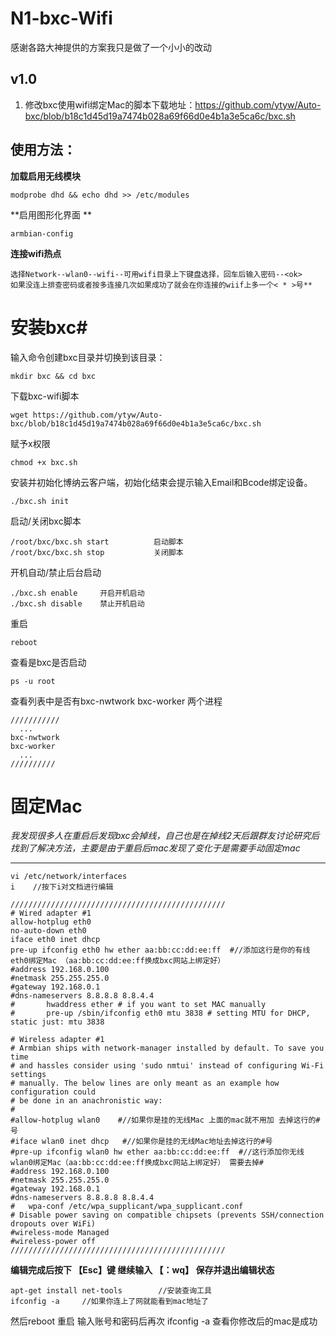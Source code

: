 # N1-bxc-Wifi #
感谢各路大神提供的方案我只是做了一个小小的改动
## v1.0 ##
1. 修改bxc使用wifi绑定Mac的脚本下载地址：https://github.com/ytyw/Auto-bxc/blob/b18c1d45d19a7474b028a69f66d0e4b1a3e5ca6c/bxc.sh


使用方法：
-----
**加载启用无线模块** 

	modprobe dhd && echo dhd >> /etc/modules

**启用图形化界面 **

	armbian-config					

**连接wifi热点**
	
	选择Network--wlan0--wifi--可用wifi目录上下键盘选择，回车后输入密码--<ok> 
	如果没连上排查密码或者按多连接几次如果成功了就会在你连接的wiif上多一个< * >号**

# 安装bxc#
	
输入命令创建bxc目录并切换到该目录：

	mkdir bxc && cd bxc 
下载bxc-wifi脚本

	wget https://github.com/ytyw/Auto-bxc/blob/b18c1d45d19a7474b028a69f66d0e4b1a3e5ca6c/bxc.sh

赋予x权限

	chmod +x bxc.sh

安装并初始化博纳云客户端，初始化结束会提示输入Email和Bcode绑定设备。	
	
	./bxc.sh init

启动/关闭bxc脚本

	/root/bxc/bxc.sh start			启动脚本
	/root/bxc/bxc.sh stop			关闭脚本

开机自动/禁止后台启动
	
	./bxc.sh enable 	开启开机启动
	./bxc.sh disable	禁止开机启动

重启

	reboot
	
查看是bxc是否启动
	
	ps -u root

查看列表中是否有bxc-nwtwork bxc-worker 两个进程

	///////////
	  ...
	bxc-nwtwork   
	bxc-worker
	  ...
	//////////

# 固定Mac #

*我发现很多人在重启后发现bxc会掉线，自己也是在掉线2天后跟群友讨论研究后找到了解决方法，主要是由于重启后mac发现了变化于是需要手动固定mac*

-----
	vi /etc/network/interfaces
	i    //按下i对文档进行编辑 

	////////////////////////////////////////////////
	# Wired adapter #1
	allow-hotplug eth0
	no-auto-down eth0
	iface eth0 inet dhcp
	pre-up ifconfig eth0 hw ether aa:bb:cc:dd:ee:ff  #//添加这行是你的有线eth0绑定Mac （aa:bb:cc:dd:ee:ff换成bxc网站上绑定好）  
	#address 192.168.0.100
	#netmask 255.255.255.0
	#gateway 192.168.0.1
	#dns-nameservers 8.8.8.8 8.8.4.4
	#       hwaddress ether # if you want to set MAC manually
	#       pre-up /sbin/ifconfig eth0 mtu 3838 # setting MTU for DHCP, static just: mtu 3838

	# Wireless adapter #1
	# Armbian ships with network-manager installed by default. To save you time
	# and hassles consider using 'sudo nmtui' instead of configuring Wi-Fi settings
	# manually. The below lines are only meant as an example how configuration could
	# be done in an anachronistic way:
	# 
	#allow-hotplug wlan0    #//如果你是挂的无线Mac 上面的mac就不用加 去掉这行的#号
	#iface wlan0 inet dhcp	 #//如果你是挂的无线Mac地址去掉这行的#号
	#pre-up ifconfig wlan0 hw ether aa:bb:cc:dd:ee:ff  #//这行添加你无线wlan0绑定Mac（aa:bb:cc:dd:ee:ff换成bxc网站上绑定好） 需要去掉#
	#address 192.168.0.100
	#netmask 255.255.255.0
	#gateway 192.168.0.1
	#dns-nameservers 8.8.8.8 8.8.4.4
	#   wpa-conf /etc/wpa_supplicant/wpa_supplicant.conf
	# Disable power saving on compatible chipsets (prevents SSH/connection dropouts over WiFi)
	#wireless-mode Managed
	#wireless-power off
	////////////////////////////////////////////////
	
**编辑完成后按下 【Esc】键  继续输入 【：wq】 保存并退出编辑状态**
	
	apt-get install net-tools        //安装查询工具
	ifconfig -a  	//如果你连上了网就能看到mac地址了

然后reboot 重启 
输入账号和密码后再次 ifconfig -a 查看你修改后的mac是成功